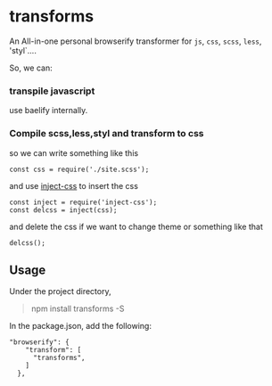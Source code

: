 # transforms
 
An All-in-one personal browserify transformer for `js`, `css`, `scss`, `less`, 'styl`....

So, we can:

### transpile javascript

use baelify internally. 

### Compile scss,less,styl and transform to css

so we can write something like this

```
const css = require('./site.scss');
```

and use [inject-css](https://www.npmjs.com/package/inject-css) to insert the css

```
const inject = require('inject-css');
const delcss = inject(css);
```

and delete the css if we want to change theme or something like that
```
delcss();
```


## Usage

Under the project directory,

> npm install transforms -S

In the package.json, add the following:

```
"browserify": {
    "transform": [
      "transforms",
    ]
  },
```